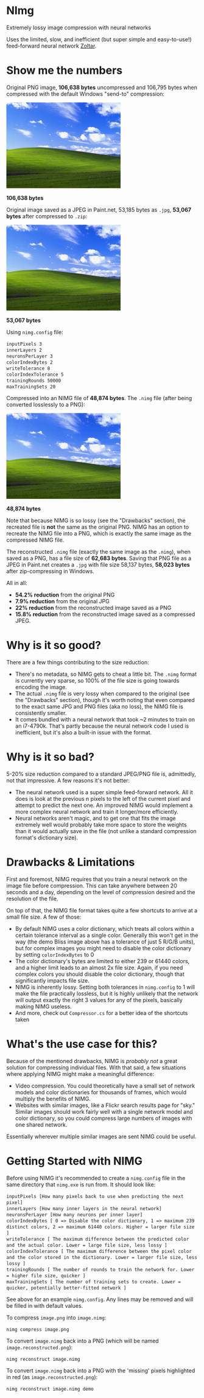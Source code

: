 # NImg
Extremely lossy image compression with neural networks

Uses the limited, slow, and inefficient (but super simple and easy-to-use!) feed-forward neural network [Zoltar](https://github.com/matthewsot/zoltar).

# Show me the numbers
Original PNG image, **106,638 bytes** uncompressed and 106,795 bytes when compressed with the default Windows "send-to" compression:

![Original PNG image](Images/bliss.png "Original PNG image")

**106,638 bytes**

Original image saved as a JPEG in Paint.net, 53,185 bytes as ``.jpg``, **53,067 bytes** after compressed to ``.zip``:

![Original JPEG image](Images/bliss.jpg "Original JPEG image")

**53,067 bytes**

Using ``nimg.config`` file:
```
inputPixels 3
innerLayers 2
neuronsPerLayer 3
colorIndexBytes 2
writeTolerance 8
colorIndexTolerance 5
trainingRounds 50000
maxTrainingSets 20
```

Compressed into an NIMG file of **48,874 bytes**. The ``.nimg`` file (after being converted losslessly to a PNG):

![Reconstructed NIMG image](Images/reconstructed.png "Reconstructed NIMG image")

**48,874 bytes**

Note that because NIMG is so lossy (see the "Drawbacks" section), the recreated file is **not** the same as the original PNG. NIMG has an option to recreate the NIMG file into a PNG, which is exactly the same image as the compressed NIMG file.

The reconstructed ``.nimg`` file (exactly the same image as the ``.nimg``), when saved as a PNG, has a file size of **62,683 bytes**.
Saving that PNG file as a JPEG in Paint.net creates a ``.jpg`` with file size 58,137 bytes, **58,023 bytes** after zip-compressing in Windows.

All in all:
- **54.2% reduction** from the original PNG
- **7.9% reduction** from the original JPG
- **22% reduction** from the reconstructed image saved as a PNG
- **15.8% reduction** from the reconstructed image saved as a compressed JPEG.

# Why is it so good?

There are a few things contributing to the size reduction:

- There's no metadata, so NIMG gets to cheat a little bit. The ``.nimg`` format is currently very sparse, so 100% of the file size is going towards encoding the image.
- The actual ``.nimg`` file is very lossy when compared to the original (see the "Drawbacks" section), though it's worth noting that even compared to the exact same JPG and PNG files (aka no loss), the NIMG file is consistently smaller.
- It comes bundled with a neural network that took ~2 minutes to train on an i7-4790k. That's partly because the neural network code I used is inefficient, but it's also a built-in issue with the format.

# Why is it so bad?

5-20% size reduction compared to a standard JPEG/PNG file is, admittedly, not that impressive. A few reasons it's not better:

- The neural network used is a super simple feed-forward network. All it does is look at the previous n pixels to the left of the current pixel and attempt to predict the next one. An improved NIMG would implement a more complex neural network and train it longer/more efficiently.
- Neural networks aren't magic, and to get one that fits the image extremely well would probably take more space to store the weights than it would actually save in the file (not unlike a standard compression format's dictionary size).

# Drawbacks & Limitations

First and foremost, NIMG requires that you train a neural network on the image file before compression. This can take anywhere between 20 seconds and a day, depending on the level of compression desired and the resolution of the file.

On top of that, the NIMG file format takes quite a few shortcuts to arrive at a small file size. A few of those:
- By default NIMG uses a color dictionary, which treats all colors within a certain tolerance interval as a single color. Generally this won't get in the way (the demo Bliss image above has a tolerance of just 5 R/G/B units), but for complex images you might need to disable the color dictionary by setting ``colorIndexBytes`` to 0
- The color dictionary's bytes are limited to either 239 or 61440 colors, and a higher limit leads to an almost 2x file size. Again, if you need complex colors you should disable the color dictionary, though that significantly impacts file size.
- NIMG is inherently lossy. Setting both tolerances in ``nimg.config`` to 1 will make the file practically lossless, but it is highly unlikely that the network will output exactly the right 3 values for any of the pixels, basically making NIMG useless.
- And more, check out ``Compressor.cs`` for a better idea of the shortcuts taken

# What's the use case for this?

Because of the mentioned drawbacks, NIMG is *probably not* a great solution for compressing individual files. With that said, a few situations where applying NIMG might make a meaningful difference:

- Video compression. You could theoretically have a small set of network models and color dictionaries for thousands of frames, which would multiply the benefits of NIMG.
- Websites with similar images, like a Flickr search results page for "sky." Similar images should work fairly well with a single network model and color dictionary, so you could compress large numbers of images with one shared network.

Essentially wherever multiple similar images are sent NIMG could be useful.

# Getting Started with NIMG

Before using NIMG it's recommended to create a ``nimg.config`` file in the same directory that ``nimg.exe`` is run from. It should look like:

```
inputPixels [How many pixels back to use when predicting the next pixel]
innerLayers [How many inner layers in the neural network]
neuronsPerLayer [How many neurons per inner layer]
colorIndexBytes [ 0 => Disable the color dictionary, 1 => maximum 239 distinct colors, 2 => maximum 61440 colors. Higher = larger file size ]
writeTolerance [ The maximum difference between the predicted color and the actual color. Lower = large file size, less lossy ]
colorIndexTolerance [ The maximum difference between the pixel color and the color stored in the dictionary. Lower = larger file size, less lossy ]
trainingRounds [ The number of rounds to train the network for. Lower = higher file size, quicker ]
maxTrainingSets [ The number of training sets to create. Lower = quicker, potentially better-fitted network ]
```

See above for an example ``nimg.config``. Any lines may be removed and will be filled in with default values.

To compress ``image.png`` into ``image.nimg``:
```
nimg compress image.png
```

To convert ``image.nimg`` back into a PNG (which will be named ``image.reconstructed.png``):
```
nimg reconstruct image.nimg
```

To convert ``image.nimg`` back into a PNG with the 'missing' pixels highlighted in red (as ``image.reconstructed.png``):
```
nimg reconstruct image.nimg demo
```